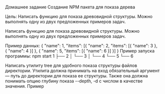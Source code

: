 Домашнее задание
Создание NPM пакета для показа дерева

Цель:
Написать функцию для показа древовидной структуры. Можно выполнять одну из двух предложенных примеров задач.

Написать функцию для показа древовидной структуры. Можно выполнять одну из двух предложенных примеров задач.

Пример данных: { "name": 1, "items": [{ "name": 2, "items": [{ "name": 3 }, { "name": 4 }] }, { "name": 5, "items": [{ "name": 6 }] }] }
Пример запуска программы: npm start 1 ├── 2 │ └── 3 │ └── 4 └── 5 └── 6

Написать утилиту tree для удобного показа структуры файлов директории. Утилита должна принимать на вход обязательный аргумент — путь до директории для показа ее структуры. Также она должна понимать опцию глубину показа --depth, -d с числом в качестве значения. Пример

```bash tree Node.js -d 2 Node.js ├── cluster │ └── index.js ├── domain │ ├── error.js │ ├── flow.js │ └── run.js ├── errors │ ├── counter.js │ └── try-catch.js └── worker └── index.js

```
